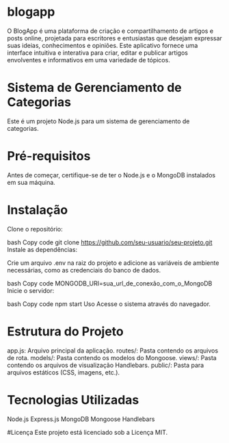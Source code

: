 # blogapp
O BlogApp é uma plataforma de criação e compartilhamento de artigos e posts online, projetada para escritores e entusiastas que desejam expressar suas ideias, conhecimentos
e opiniões. Este aplicativo fornece uma interface intuitiva e interativa para criar, editar e publicar artigos envolventes e informativos em uma variedade de tópicos.

# Sistema de Gerenciamento de Categorias
Este é um projeto Node.js para um sistema de gerenciamento de categorias.

# Pré-requisitos
Antes de começar, certifique-se de ter o Node.js e o MongoDB instalados em sua máquina.

# Instalação
Clone o repositório:

bash
Copy code
git clone https://github.com/seu-usuario/seu-projeto.git
Instale as dependências:



Crie um arquivo .env na raiz do projeto e adicione as variáveis de ambiente necessárias, como as credenciais do banco de dados.

bash
Copy code
MONGODB_URI=sua_url_de_conexão_com_o_MongoDB
Inicie o servidor:

bash
Copy code
npm start
Uso
Acesse o sistema através do navegador.



# Estrutura do Projeto
app.js: Arquivo principal da aplicação.
routes/: Pasta contendo os arquivos de rota.
models/: Pasta contendo os modelos do Mongoose.
views/: Pasta contendo os arquivos de visualização Handlebars.
public/: Pasta para arquivos estáticos (CSS, imagens, etc.).

# Tecnologias Utilizadas
Node.js
Express.js
MongoDB
Mongoose
Handlebars

#Licença
Este projeto está licenciado sob a Licença MIT.



